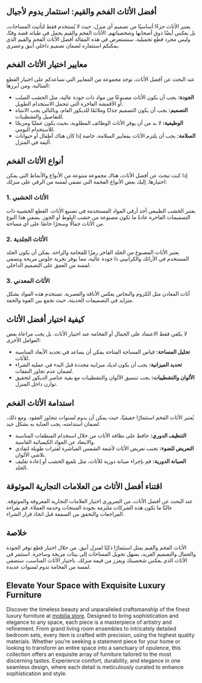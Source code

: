 <h2>أفضل الأثاث الفخم والقيم: استثمار يدوم لأجيال</h2>

<p>يعتبر الأثاث جزءًا أساسيًا من تصميم أي منزل، حيث لا يُستخدم فقط لتأثيث المساحات، بل يعكس أيضًا ذوق أصحابها وشخصياتهم. الأثاث الفخم والقيم يحمل في طياته قصة وفنًا، وليس مجرد قطع تجميلية. سنستعرض في هذه المقالة أفضل الأثاث الفخم والقيم الذي يمكنكم استثماره لضمان تصميم داخلي أنيق وعصري.</p>

<h2>معايير اختيار الأثاث الفخم</h2>

<p>عند البحث عن أفضل الأثاث، توجد مجموعة من المعايير التي تساعدكم على اختيار القطع المثالية، ومن أبرزها:</p>

<ul>
    <li><strong>الجودة:</strong> يجب أن يكون الأثاث مصنوعًا من مواد ذات جودة عالية، مثل الخشب الصلب أو الأقمشة الفاخرة التي تتحمل الاستخدام الطويل.</li>
    <li><strong>التصميم:</strong> يجب أن يكون التصميم جذابًا وملائمًا للديكور العام، وبالتالي يجب الانتباه للتفاصيل والتشطيبات.</li>
    <li><strong>الوظيفية:</strong> لا بد من أن يوفر الأثاث الوظائف المطلوبة، بحيث يكون عمليًا ومريحًا للاستخدام اليومي.</li>
    <li><strong>السلامة:</strong> يجب أن يلتزم الأثاث بمعايير السلامة، خاصة إذا كان هناك أطفال أو حيوانات أليفة في المنزل.</li>
</ul>

<h2>أنواع الأثاث الفخم</h2>

<p>إذا كنت تبحث عن أفضل الأثاث، هناك مجموعة متنوعة من الأنواع والأنماط التي يمكن اختيارها. إليك بعض الأنواع الفخمة التي تضفي لمسة من الرقي على منزلك:</p>

<h3>1. الأثاث الخشبي</h3>
<p>يعتبر الخشب الطبيعي أحد أرقى المواد المستخدمة في تصنيع الأثاث. القطع الخشبية ذات التصميمات الفاخرة عادةً ما تكون مصنوعة من خشب البلوط أو الجوز. يضفي هذا النوع من الأثاث جمالًا وسحرًا خاصًا على أي مساحة.</p>

<h3>2. الأثاث الجلدية</h3>
<p>يعتبر الأثاث المصنوع من الجلد الفاخر رمزًا للفخامة والراحة. يمكن أن يكون الجلد المستخدم في الأرائك والكراسِي ذا جودة عالية، مما يوفر تجربة جلوس مريحة وتضفي لمسة من العمق على التصميم الداخلي.</p>

<h3>3. الأثاث المعدني</h3>
<p>أثاث المعادن مثل الكروم والنحاس يعكس الأناقة والعصرية. تستخدم هذه المواد بشكل متزايد في التصميمات الحديثة، حيث تجمع بين القوة والخفة.</p>

<h2>كيفية اختيار أفضل الأثاث</h2>

<p>لا يكفي فقط الاعتماد على الجمال أو الفخامة عند اختيار الأثاث. بل يجب مراعاة بعض العوامل الأخرى:</p>

<ul>
    <li><strong>تحليل المساحة:</strong> قياس المساحة المتاحة يمكن أن يساعد في تحديد الأبعاد المناسبة للأثاث.</li>
    <li><strong>تحديد الميزانية:</strong> يجب أن يكون لديك ميزانية محددة قبل البدء في عملية الشراء لضمان عدم تجاوز النفقات.</li>
    <li><strong>الألوان والتشطيبات:</strong> يجب تنسيق الألوان والتشطيبات مع بقية عناصر الديكور لتحقيق توازن داخل المنزل.</li>
</ul>

<h2>استدامة الأثاث الفخم</h2>

<p>يُعتبر الأثاث الفخم استثمارًا حقيقيًا، حيث يمكن أن يدوم لسنوات تتجاوز العقود. ومع ذلك، لضمان استدامته، يجب العناية به بشكل جيد:</p>

<ul>
    <li><strong>التنظيف الدوري:</strong> حافظ على نظافة الأثاث من خلال استخدام المنظفات المناسبة والابتعاد عن المواد الكيميائية القاسية.</li>
    <li><strong>التعريض للضوء:</strong> تجنب تعريض الأثاث لأشعة الشمس المباشرة لفترات طويلة لتفادي تلاشي الألوان.</li>
    <li><strong>الصيانة الدورية:</strong> قم بإجراء صيانة دورية للأثاث، مثل تلميع الخشب أو إعادة تغليف الجلد.</li>
</ul>

<h2>اقتناء أفضل الأثاث من العلامات التجارية الموثوقة</h2>

<p>عند البحث عن أفضل الأثاث، من الضروري اختيار العلامات التجارية المعروفة والموثوقة. غالبًا ما تكون هذه الشركات ملتزمة بجودة المنتجات وخدمة العملاء. قم بقراءة المراجعات والتحقق من السمعة قبل اتخاذ قرار الشراء.</p>

<h2>خلاصة</h2>

<p>الأثاث الفخم والقيم يمثل استثمارًا ذكيًا لمنزل أنيق. من خلال اختيار قطع توفر الجودة والجمال والتصميم الفريد، يسهل تحويل المساحات إلى بيئات مريحة وساحرة. استثمر في الأثاث الذي يعكس شخصيتك ويعزز من قيمة منزلك. باختيار الأثاث المناسب، ستضفي لمسة من الفخامة تدوم لسنوات عديدة.</p> <h2>Elevate Your Space with Exquisite Luxury Furniture</h2>  

<p>Discover the timeless beauty and unparalleled craftsmanship of the finest luxury furniture at <a href="https://www.mobiliacleopatra.com/">mobilia store</a>. Designed to bring sophistication and elegance to any space, each piece is a masterpiece of artistry and refinement. From grand living room ensembles to intricately detailed bedroom sets, every item is crafted with precision, using the highest quality materials. Whether you’re seeking a statement piece for your home or looking to transform an entire space into a sanctuary of opulence, this collection offers an exquisite array of furniture tailored to the most discerning tastes. Experience comfort, durability, and elegance in one seamless design, where each detail is meticulously curated to enhance sophistication and style.</p>
